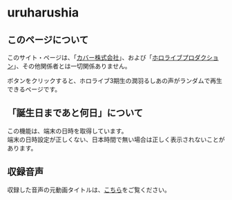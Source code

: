 # uruharushia

## このページについて
このサイト・ページは、「[カバー株式会社](https://cover-corp.com)」、および「[ホロライブプロダクション](https://hololive.hololivepro.com)」、その他関係者とは一切関係ありません。

ボタンをクリックすると、ホロライブ3期生の潤羽るしあの声がランダムで再生できるページです。

## 「誕生日まであと何日」について
この機能は、端末の日時を取得しています。<br>
端末の日時設定が正しくない、日本時間で無い場合は正しく表示されないことがあります。

## 収録音声
収録した音声の元動画タイトルは、[こちら](src/audio/README.md)をご覧ください。
